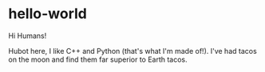 # hello-world

Hi Humans!

Hubot here, I like C++ and Python (that's what I'm made of!).
I've had tacos on the moon and find them far superior to Earth tacos.
